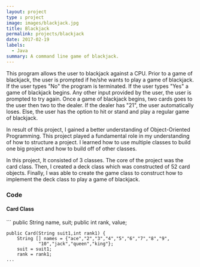 ```yaml
---
layout: project
type : project
image: images/blackjack.jpg
title: Blackjack
permalink: projects/blackjack
date: 2017-02-19
labels:
  - Java
summary: A command line game of blackjack.
---
```

This program allows the user to blackjack against a CPU. Prior to a game of blackjack, the user is prompted if he/she wants to play a game of blackjack. If the user types "No" the program is terminated. If the user types "Yes" a game of blackjack begins. Any other input provided by the user, the user is prompted to try again. Once a game of blackjack begins, two cards goes to the user then two to the dealer. If the dealer has "21", the user automatically loses. Else, the user has the option to hit or stand and play a regular game of blackjack.

In result of this project, I gained a better understanding of Object-Oriented Programming. This project played a fundamental role in my understanding of how to structure a project. I learned how to use multiple classes to build one big project and how to build off of other classes.

In this project, It consisted of 3 classes. The core of the project was the card class. Then, I created a deck class which was constructed of 52 card objects. Finally, I was able to create the game class to construct how to implement the deck class to play a game of blackjack.

<h3>Code</h3>
<h4>Card Class</h4>
```
  public String name, suit;
	public int rank, value;

	public Card(String suit1,int rank1) {
		String [] names = {"ace","2","3","4","5","6","7","8","9",
				"10","jack","queen","king"};
		suit = suit1;
		rank = rank1;
    ...
```
